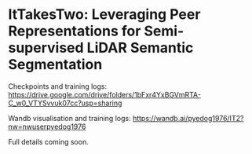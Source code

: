 # ItTakesTwo: Leveraging Peer Representations for Semi-supervised LiDAR Semantic Segmentation

Checkpoints and training logs: https://drive.google.com/drive/folders/1bFxr4YxBGVmRTA-C_w0_VTYSvvuk07cc?usp=sharing 

Wandb visualisation and training logs: https://wandb.ai/pyedog1976/IT2?nw=nwuserpyedog1976


Full details coming soon.

